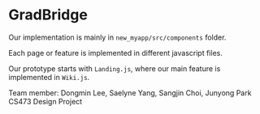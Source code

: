 # GradBridge

Our implementation is mainly in `new_myapp/src/components` folder.

Each page or feature is implemented in different javascript files.

Our prototype starts with `Landing.js`, where our main feature is implemented in `Wiki.js`.


Team member: Dongmin Lee, Saelyne Yang, Sangjin Choi, Junyong Park  
CS473 Design Project
